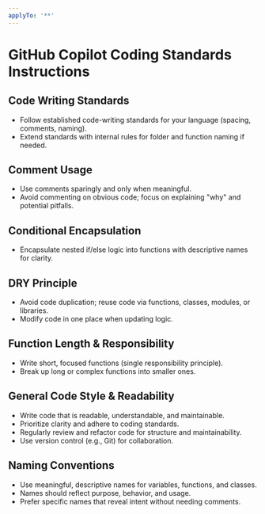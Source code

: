 ```yaml
---
applyTo: '**'
---
```


# GitHub Copilot Coding Standards Instructions

## Code Writing Standards

- Follow established code-writing standards for your language (spacing, comments, naming).
- Extend standards with internal rules for folder and function naming if needed.

## Comment Usage

- Use comments sparingly and only when meaningful.
- Avoid commenting on obvious code; focus on explaining "why" and potential pitfalls.

## Conditional Encapsulation

- Encapsulate nested if/else logic into functions with descriptive names for clarity.

## DRY Principle

- Avoid code duplication; reuse code via functions, classes, modules, or libraries.
- Modify code in one place when updating logic.

## Function Length & Responsibility

- Write short, focused functions (single responsibility principle).
- Break up long or complex functions into smaller ones.

## General Code Style & Readability

- Write code that is readable, understandable, and maintainable.
- Prioritize clarity and adhere to coding standards.
- Regularly review and refactor code for structure and maintainability.
- Use version control (e.g., Git) for collaboration.

## Naming Conventions

- Use meaningful, descriptive names for variables, functions, and classes.
- Names should reflect purpose, behavior, and usage.
- Prefer specific names that reveal intent without needing comments.
